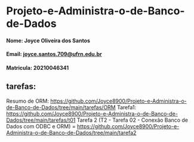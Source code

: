# Projeto-e-Administra-o-de-Banco-de-Dados

#### Nome: Joyce Oliveira dos Santos
#### Email: joyce.santos.709@ufrn.edu.br
#### Matricula: 20210046341

## tarefas: 
Resumo de ORM: https://github.com/Joyce8900/Projeto-e-Administra-o-de-Banco-de-Dados/tree/main/tarefas/ORM
Tarefa1: https://github.com/Joyce8900/Projeto-e-Administra-o-de-Banco-de-Dados/tree/main/tarefas/t01
Tarefa 2 (T2 - Tarefa 02 - Conexão Banco de Dados com ODBC e ORM) = https://github.com/Joyce8900/Projeto-e-Administra-o-de-Banco-de-Dados/tree/main/tarefa2
